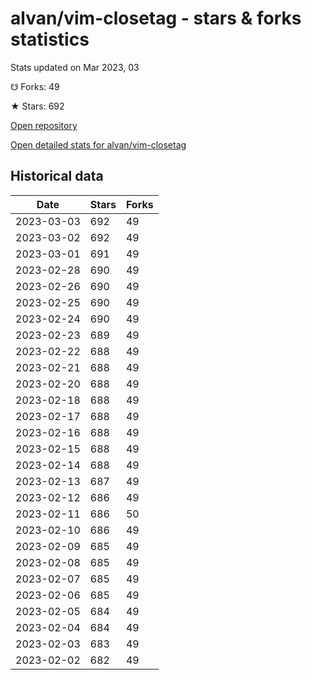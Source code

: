# alvan/vim-closetag - stars & forks statistics

Stats updated on Mar 2023, 03

☋ Forks: 49

★ Stars: 692

[Open repository](https://github.com/alvan/vim-closetag)

[Open detailed stats for alvan/vim-closetag](https://reviewgithub.com/rep/alvan/vim-closetag)

## Historical data
| Date | Stars | Forks |
|------|-------|-------|
| 2023-03-03 | 692 | 49 | 
| 2023-03-02 | 692 | 49 | 
| 2023-03-01 | 691 | 49 | 
| 2023-02-28 | 690 | 49 | 
| 2023-02-26 | 690 | 49 | 
| 2023-02-25 | 690 | 49 | 
| 2023-02-24 | 690 | 49 | 
| 2023-02-23 | 689 | 49 | 
| 2023-02-22 | 688 | 49 | 
| 2023-02-21 | 688 | 49 | 
| 2023-02-20 | 688 | 49 | 
| 2023-02-18 | 688 | 49 | 
| 2023-02-17 | 688 | 49 | 
| 2023-02-16 | 688 | 49 | 
| 2023-02-15 | 688 | 49 | 
| 2023-02-14 | 688 | 49 | 
| 2023-02-13 | 687 | 49 | 
| 2023-02-12 | 686 | 49 | 
| 2023-02-11 | 686 | 50 | 
| 2023-02-10 | 686 | 49 | 
| 2023-02-09 | 685 | 49 | 
| 2023-02-08 | 685 | 49 | 
| 2023-02-07 | 685 | 49 | 
| 2023-02-06 | 685 | 49 | 
| 2023-02-05 | 684 | 49 | 
| 2023-02-04 | 684 | 49 | 
| 2023-02-03 | 683 | 49 | 
| 2023-02-02 | 682 | 49 | 

